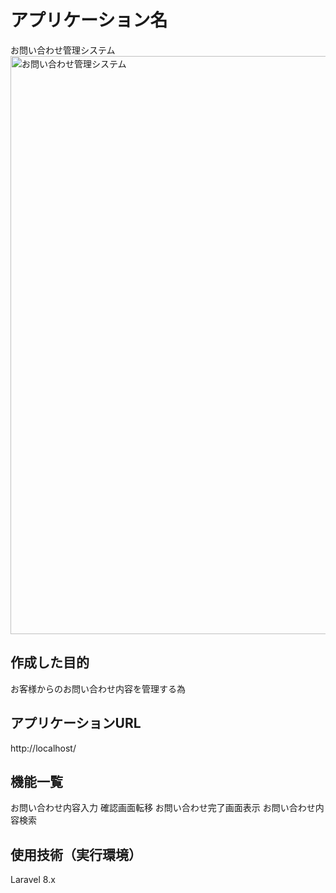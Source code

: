 # アプリケーション名
お問い合わせ管理システム
<img width="925" alt="お問い合わせ管理システム" src="https://github.com/okkotonushisama/advancetest1_satokotomi/assets/124495608/f546b0f4-aa9e-4a3c-86f3-dde7b15d7186">

## 作成した目的
お客様からのお問い合わせ内容を管理する為

## アプリケーションURL
http://localhost/

## 機能一覧
お問い合わせ内容入力
確認画面転移
お問い合わせ完了画面表示
お問い合わせ内容検索

## 使用技術（実行環境）
Laravel 8.x
